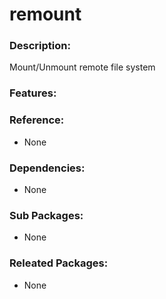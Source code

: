 # remount

### Description:

Mount/Unmount remote file system

### Features:

### Reference:
* None

### Dependencies:
* None

### Sub Packages:
* None

### Releated Packages:
* None
